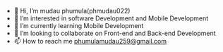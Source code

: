 - 👋 Hi, I’m mudau phumula(phmudau022)
- 👀 I’m interested in software Development and Mobile Development
- 🌱 I’m currently learning Mobile Development
- 💞️ I’m looking to collaborate on Front-end and Back-end Development
- 📫 How to reach me phumulamudau259@gmail.com
